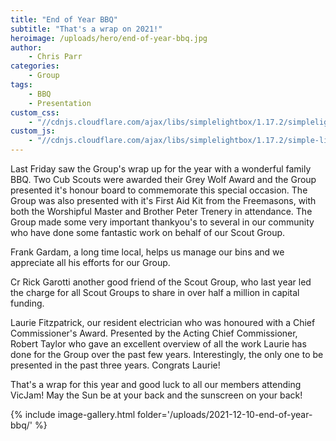 ```yaml
---
title: "End of Year BBQ"
subtitle: "That's a wrap on 2021!"
heroimage: /uploads/hero/end-of-year-bbq.jpg
author:
    - Chris Parr
categories:
    - Group
tags:
    - BBQ
    - Presentation
custom_css:
    - "//cdnjs.cloudflare.com/ajax/libs/simplelightbox/1.17.2/simplelightbox.min.css"
custom_js:
    - "//cdnjs.cloudflare.com/ajax/libs/simplelightbox/1.17.2/simple-lightbox.min.js"
---
```


Last Friday saw the Group's wrap up for the year with a wonderful family BBQ. Two Cub Scouts were awarded their Grey Wolf Award and the Group presented it's honour board to commemorate this special occasion. The Group was also presented with it's First Aid Kit from the Freemasons, with both the Worshipful Master and Brother Peter Trenery in attendance. The Group made some very important thankyou's to several in our community who have done some fantastic work on behalf of our Scout Group.

Frank Gardam, a long time local, helps us manage our bins and we appreciate all his efforts for our Group.

Cr Rick Garotti another good friend of the Scout Group, who last year led the charge for all Scout Groups to share in over half a million in capital funding.

Laurie Fitzpatrick, our resident electrician who was honoured with a Chief Commissioner's Award. Presented by the Acting Chief Commissioner, Robert Taylor who gave an excellent overview of all the work Laurie has done for the Group over the past few years. Interestingly, the only one to be presented in the past three years. Congrats Laurie!

That's a wrap for this year and good luck to all our members attending VicJam! May the Sun be at your back and the sunscreen on your back!

{% include image-gallery.html folder='/uploads/2021-12-10-end-of-year-bbq/' %}
